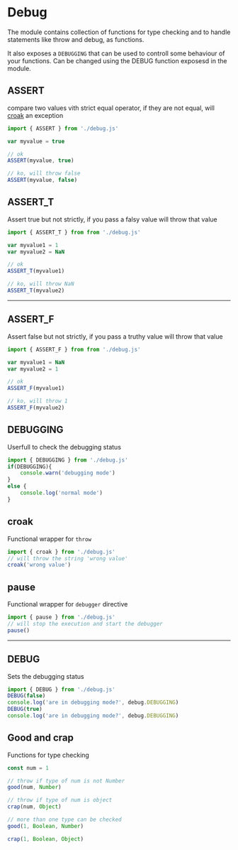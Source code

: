 # Debug

The module contains collection of functions for type checking and to handle
statements like throw and debug, as functions.

It also exposes a ```DEBUGGING``` that can be used to controll some behaviour
of your functions. Can be changed using the DEBUG function exposesd in the
module.

## ASSERT

compare two values vith strict equal operator, if they are not equal, will [croak](debug.md#croak) an exception
```javascript
import { ASSERT } from './debug.js'

var myvalue = true

// ok
ASSERT(myvalue, true)

// ko, will throw false
ASSERT(myvalue, false)
```


## ASSERT_T

Assert true but not strictly, if you pass a falsy value will throw that value
```javascript
import { ASSERT_T } from from './debug.js'

var myvalue1 = 1
var myvalue2 = NaN

// ok
ASSERT_T(myvalue1)

// ko, will throw NaN
ASSERT_T(myvalue2)
```
---

## ASSERT_F

Assert false but not strictly, if you pass a truthy value will throw that value
```javascript
import { ASSERT_F } from from './debug.js'

var myvalue1 = NaN
var myvalue2 = 1

// ok
ASSERT_F(myvalue1)

// ko, will throw 1
ASSERT_F(myvalue2)
```


## DEBUGGING

Userfull to check the debugging status
```javascript
import { DEBUGGING } from './debug.js'
if(DEBUGGING){
	console.warn('debugging mode')
}
else {
	console.log('normal mode')
}
```

## croak

Functional wrapper for ```throw```
```javascript
import { croak } from './debug.js'
// will throw the string 'wrong value'
croak('wrong value')
```


## pause

Functional wrapper for ```debugger``` directive
```javascript
import { pause } from './debug.js'
// will stop the execution and start the debugger
pause()
```
---

## DEBUG

Sets the debugging status
```javascript
import { DEBUG } from './debug.js'
DEBUG(false)
console.log('are in debugging mode?', debug.DEBUGGING)
DEBUG(true)
console.log('are in debugging mode?', debug.DEBUGGING)
```

## Good and crap

Functions for type checking

```javascript
const num = 1

// throw if type of num is not Number
good(num, Number)

// throw if type of num is object
crap(num, Object)

// more than one type can be checked
good(1, Boolean, Number)

crap(1, Boolean, Object)
